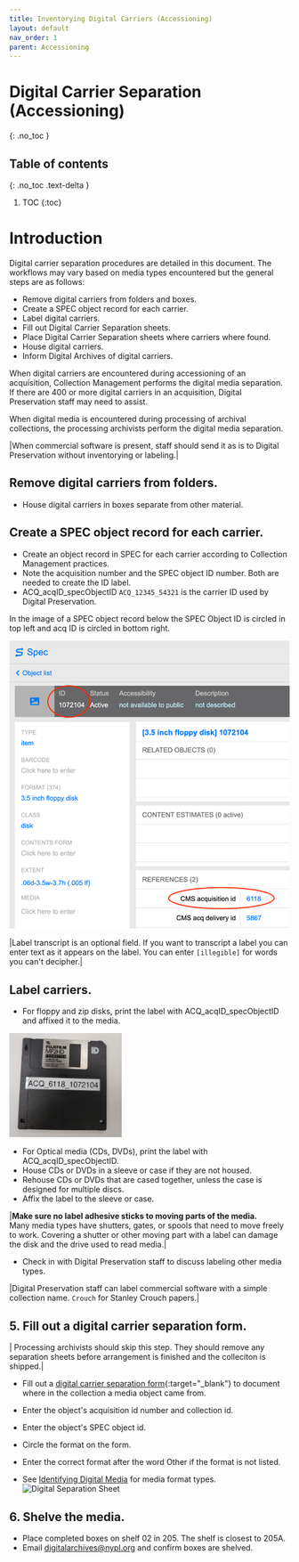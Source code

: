 ```yaml
---
title: Inventorying Digital Carriers (Accessioning)
layout: default
nav_order: 1
parent: Accessioning
---
```


# Digital Carrier Separation (Accessioning)
{: .no_toc }

## Table of contents
{: .no_toc .text-delta }

1. TOC
{:toc}

# Introduction

Digital carrier separation procedures are detailed in this document. The workflows may vary based on media types encountered but the general steps are as follows:  

* Remove digital carriers from folders and boxes.  
* Create a SPEC object record for each carrier.  
* Label digital carriers.  
* Fill out Digital Carrier Separation sheets.  
* Place Digital Carrier Separation sheets where carriers where found.  
* House digital carriers.  
* Inform Digital Archives of digital carriers.  


When digital carriers are encountered during accessioning of an acquisition, Collection Management performs the digital media separation.
If there are 400 or more digital carriers in an acquisition, Digital Preservation staff may need to assist.

When digital media is encountered during processing of archival collections, the processing archivists perform the digital media separation.

|When commercial software is present, staff should send it as is to Digital Preservation without inventorying or labeling.|

## Remove digital carriers from folders.  
* House digital carriers in boxes separate from other material.  

## Create a SPEC object record for each carrier.  
* Create an object record in SPEC for each carrier according to Collection Management practices.  
* Note the acquisition number and the SPEC object ID number. Both are needed to create the ID label.
* ACQ_acqID_specObjectID ```ACQ_12345_54321``` is the carrier ID used by Digital Preservation.  

In the image of a SPEC object record below the SPEC Object ID is circled in top left and acq ID is circled in bottom right.  

![Screenshot of SPEC object record with SPEC object ID circled in top left and acq ID circled in bottom right](digitalmediaseparation/media/SPEC_DEMO.png)

|Label transcript is an optional field. If you want to transcript a label you can enter text as it appears on the label. You can enter ```[illegible]``` for words you can't decipher.|  

## Label carriers.

* For floppy and zip disks, print the label with ACQ_acqID_specObjectID and affixed it to the media.

<img src="digitalmediaseparation/media/acqid_floppy.jpg" width="40%" />  

* For Optical media (CDs, DVDs), print the label with ACQ_acqID_specObjectID.  
* House CDs or DVDs in a sleeve or case if they are not housed.  
* Rehouse CDs or DVDs that are cased together, unless the case is designed for multiple discs.  
* Affix the label to the sleeve or case.  

|**Make sure no label adhesive sticks to moving parts of the media.**  
Many media types have shutters, gates, or spools that need to move freely to work. Covering a shutter or other moving part with a label can damage the disk and the drive used to read media.|  

* Check in with Digital Preservation staff to discuss labeling other media types.  

|Digital Preservation staff can label commercial software with a simple collection name.
```Crouch``` for Stanley Crouch papers.|

<!-- ### Floppy disk
![](/digitalmediaseparation/media/image3.jpg)  

### Optical media
![](/digitalmediaseparation/media/image4.jpg)    -->

## 5. Fill out a digital carrier separation form.  

| Processing archivists should skip this step. They should remove any separation sheets before arrangement is finished and the colleciton is shipped.|  

* Fill out a
[digital carrier separation form](https://docs.google.com/document/d/1ZWZ2xMUMPPMV1f0V6CesB-qz1IK5u765Wmr_0ESiZ6U/edit?usp=sharing){:target="_blank"} to document where in the collection a media object came from. 

* Enter the object's acquisition id number and collection id.  
* Enter the object's SPEC object id.    
* Circle the format on the form.  
* Enter the correct format after the word Other if the format is not listed.  
* See [Identifying Digital Media](../sitevisits/identifying-digital-media) for media format types. 
![Digital Separation Sheet](digitalmediaseparation/media/separationsheet.png)

## 6. Shelve the media.

* Place completed boxes on shelf 02 in 205. The shelf is closest to 205A.  
* Email [digitalarchives@nypl.org](mailto:digitalarchives@nypl.org) and confirm boxes are shelved.  


